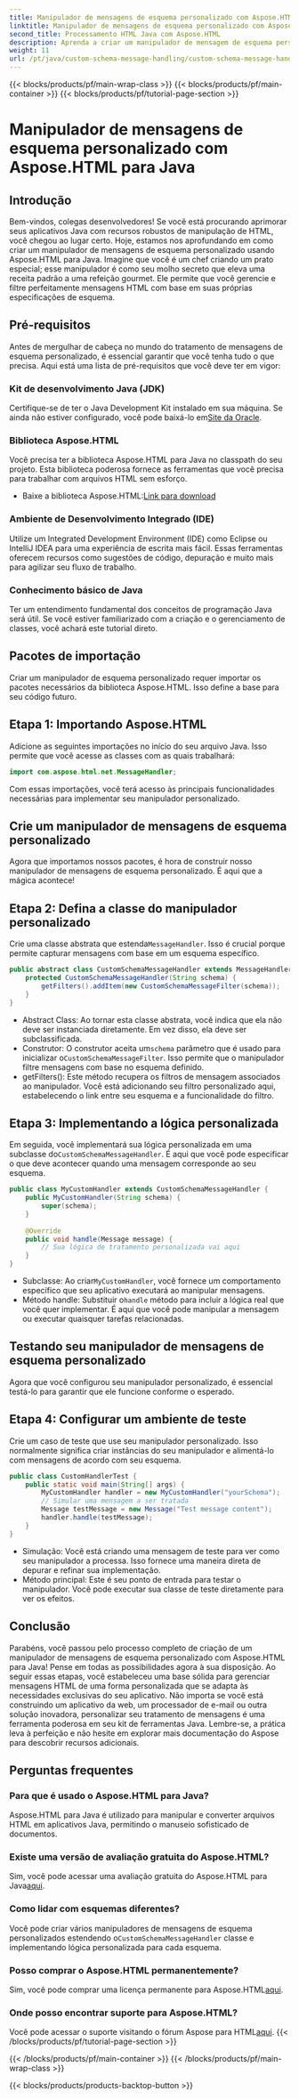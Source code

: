 ```yaml
---
title: Manipulador de mensagens de esquema personalizado com Aspose.HTML para Java
linktitle: Manipulador de mensagens de esquema personalizado com Aspose.HTML para Java
second_title: Processamento HTML Java com Aspose.HTML
description: Aprenda a criar um manipulador de mensagem de esquema personalizado usando Aspose.HTML para Java. Este tutorial o guia passo a passo pelo processo.
weight: 11
url: /pt/java/custom-schema-message-handling/custom-schema-message-handler/
---
```


{{< blocks/products/pf/main-wrap-class >}}
{{< blocks/products/pf/main-container >}}
{{< blocks/products/pf/tutorial-page-section >}}

# Manipulador de mensagens de esquema personalizado com Aspose.HTML para Java

## Introdução
Bem-vindos, colegas desenvolvedores! Se você está procurando aprimorar seus aplicativos Java com recursos robustos de manipulação de HTML, você chegou ao lugar certo. Hoje, estamos nos aprofundando em como criar um manipulador de mensagens de esquema personalizado usando Aspose.HTML para Java. Imagine que você é um chef criando um prato especial; esse manipulador é como seu molho secreto que eleva uma receita padrão a uma refeição gourmet. Ele permite que você gerencie e filtre perfeitamente mensagens HTML com base em suas próprias especificações de esquema.
## Pré-requisitos
Antes de mergulhar de cabeça no mundo do tratamento de mensagens de esquema personalizado, é essencial garantir que você tenha tudo o que precisa. Aqui está uma lista de pré-requisitos que você deve ter em vigor:
### Kit de desenvolvimento Java (JDK)
 Certifique-se de ter o Java Development Kit instalado em sua máquina. Se ainda não estiver configurado, você pode baixá-lo em[Site da Oracle](https://www.oracle.com/java/technologies/javase-jdk11-downloads.html).
### Biblioteca Aspose.HTML
Você precisa ter a biblioteca Aspose.HTML para Java no classpath do seu projeto. Esta biblioteca poderosa fornece as ferramentas que você precisa para trabalhar com arquivos HTML sem esforço.
-  Baixe a biblioteca Aspose.HTML:[Link para download](https://releases.aspose.com/html/java/)
### Ambiente de Desenvolvimento Integrado (IDE)
Utilize um Integrated Development Environment (IDE) como Eclipse ou IntelliJ IDEA para uma experiência de escrita mais fácil. Essas ferramentas oferecem recursos como sugestões de código, depuração e muito mais para agilizar seu fluxo de trabalho.
### Conhecimento básico de Java
Ter um entendimento fundamental dos conceitos de programação Java será útil. Se você estiver familiarizado com a criação e o gerenciamento de classes, você achará este tutorial direto.
## Pacotes de importação
Criar um manipulador de esquema personalizado requer importar os pacotes necessários da biblioteca Aspose.HTML. Isso define a base para seu código futuro.
## Etapa 1: Importando Aspose.HTML
Adicione as seguintes importações no início do seu arquivo Java. Isso permite que você acesse as classes com as quais trabalhará:
```java
import com.aspose.html.net.MessageHandler;
```
Com essas importações, você terá acesso às principais funcionalidades necessárias para implementar seu manipulador personalizado.
## Crie um manipulador de mensagens de esquema personalizado
Agora que importamos nossos pacotes, é hora de construir nosso manipulador de mensagens de esquema personalizado. É aqui que a mágica acontece!
## Etapa 2: Defina a classe do manipulador personalizado
 Crie uma classe abstrata que estenda`MessageHandler`. Isso é crucial porque permite capturar mensagens com base em um esquema específico.
```java
public abstract class CustomSchemaMessageHandler extends MessageHandler {
    protected CustomSchemaMessageHandler(String schema) {
        getFilters().addItem(new CustomSchemaMessageFilter(schema));
    }
}
```

- Abstract Class: Ao tornar esta classe abstrata, você indica que ela não deve ser instanciada diretamente. Em vez disso, ela deve ser subclassificada.
-  Construtor: O construtor aceita um`schema` parâmetro que é usado para inicializar o`CustomSchemaMessageFilter`. Isso permite que o manipulador filtre mensagens com base no esquema definido.
- getFilters(): Este método recupera os filtros de mensagem associados ao manipulador. Você está adicionando seu filtro personalizado aqui, estabelecendo o link entre seu esquema e a funcionalidade do filtro.
## Etapa 3: Implementando a lógica personalizada
 Em seguida, você implementará sua lógica personalizada em uma subclasse do`CustomSchemaMessageHandler`. É aqui que você pode especificar o que deve acontecer quando uma mensagem corresponde ao seu esquema. 
```java
public class MyCustomHandler extends CustomSchemaMessageHandler {
    public MyCustomHandler(String schema) {
        super(schema);
    }
    
    @Override
    public void handle(Message message) {
        // Sua lógica de tratamento personalizada vai aqui
    }
}
```

-  Subclasse: Ao criar`MyCustomHandler`, você fornece um comportamento específico que seu aplicativo executará ao manipular mensagens.
-  Método handle: Substituir o`handle` método para incluir a lógica real que você quer implementar. É aqui que você pode manipular a mensagem ou executar quaisquer tarefas relacionadas.
## Testando seu manipulador de mensagens de esquema personalizado
Agora que você configurou seu manipulador personalizado, é essencial testá-lo para garantir que ele funcione conforme o esperado.
## Etapa 4: Configurar um ambiente de teste
Crie um caso de teste que use seu manipulador personalizado. Isso normalmente significa criar instâncias do seu manipulador e alimentá-lo com mensagens de acordo com seu esquema.
```java
public class CustomHandlerTest {
    public static void main(String[] args) {
        MyCustomHandler handler = new MyCustomHandler("yourSchema");
        // Simular uma mensagem a ser tratada
        Message testMessage = new Message("Test message content");
        handler.handle(testMessage);
    }
}
```

- Simulação: Você está criando uma mensagem de teste para ver como seu manipulador a processa. Isso fornece uma maneira direta de depurar e refinar sua implementação.
- Método principal: Este é seu ponto de entrada para testar o manipulador. Você pode executar sua classe de teste diretamente para ver os efeitos.

## Conclusão
Parabéns, você passou pelo processo completo de criação de um manipulador de mensagens de esquema personalizado com Aspose.HTML para Java! Pense em todas as possibilidades agora à sua disposição. Ao seguir essas etapas, você estabeleceu uma base sólida para gerenciar mensagens HTML de uma forma personalizada que se adapta às necessidades exclusivas do seu aplicativo.
Não importa se você está construindo um aplicativo da web, um processador de e-mail ou outra solução inovadora, personalizar seu tratamento de mensagens é uma ferramenta poderosa em seu kit de ferramentas Java. Lembre-se, a prática leva à perfeição e não hesite em explorar mais documentação do Aspose para descobrir recursos adicionais.
## Perguntas frequentes
### Para que é usado o Aspose.HTML para Java?
Aspose.HTML para Java é utilizado para manipular e converter arquivos HTML em aplicativos Java, permitindo o manuseio sofisticado de documentos.
### Existe uma versão de avaliação gratuita do Aspose.HTML?
 Sim, você pode acessar uma avaliação gratuita do Aspose.HTML para Java[aqui](https://releases.aspose.com/).
### Como lidar com esquemas diferentes?
 Você pode criar vários manipuladores de mensagens de esquema personalizados estendendo o`CustomSchemaMessageHandler` classe e implementando lógica personalizada para cada esquema.
### Posso comprar o Aspose.HTML permanentemente?
 Sim, você pode comprar uma licença permanente para Aspose.HTML[aqui](https://purchase.aspose.com/buy).
### Onde posso encontrar suporte para Aspose.HTML?
 Você pode acessar o suporte visitando o fórum Aspose para HTML[aqui](https://forum.aspose.com/c/html/29).
{{< /blocks/products/pf/tutorial-page-section >}}

{{< /blocks/products/pf/main-container >}}
{{< /blocks/products/pf/main-wrap-class >}}

{{< blocks/products/products-backtop-button >}}
